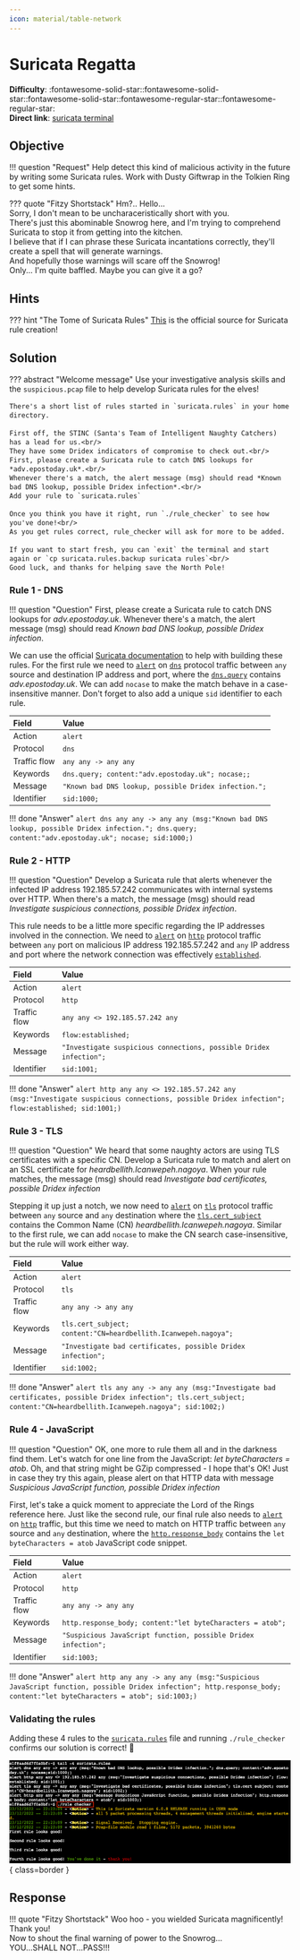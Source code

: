 ```yaml
---
icon: material/table-network
---
```


# Suricata Regatta

**Difficulty**: :fontawesome-solid-star::fontawesome-solid-star::fontawesome-solid-star::fontawesome-regular-star::fontawesome-regular-star:<br/>
**Direct link**: [suricata terminal](https://hhc22-wetty.kringlecon.com/?&challenge=suricata&id=a541998b-e466-4aca-91e7-26ae2f9ab78b)



## Objective

!!! question "Request"
    Help detect this kind of malicious activity in the future by writing some Suricata rules. Work with Dusty Giftwrap in the Tolkien Ring to get some hints.

??? quote "Fitzy Shortstack"
    Hm?.. Hello...<br/>
    Sorry, I don't mean to be uncharaceristically short with you.<br/>
    There's just this abominable Snowrog here, and I'm trying to comprehend Suricata to stop it from getting into the kitchen.<br/>
    I believe that if I can phrase these Suricata incantations correctly, they'll create a spell that will generate warnings.<br/>
    And hopefully those warnings will scare off the Snowrog!<br/>
    Only... I'm quite baffled. Maybe you can give it a go?


## Hints

??? hint "The Tome of Suricata Rules"
    [This](https://suricata.readthedocs.io/en/suricata-6.0.0/rules/intro.html) is the official source for Suricata rule creation!


## Solution

??? abstract "Welcome message"
    Use your investigative analysis skills and the `suspicious.pcap` file to help develop Suricata rules for the elves!

    There's a short list of rules started in `suricata.rules` in your home directory.

    First off, the STINC (Santa's Team of Intelligent Naughty Catchers) has a lead for us.<br/>
    They have some Dridex indicators of compromise to check out.<br/>
    First, please create a Suricata rule to catch DNS lookups for *adv.epostoday.uk*.<br/>
    Whenever there's a match, the alert message (msg) should read *Known bad DNS lookup, possible Dridex infection*.<br/>
    Add your rule to `suricata.rules`

    Once you think you have it right, run `./rule_checker` to see how you've done!<br/>
    As you get rules correct, rule_checker will ask for more to be added.

    If you want to start fresh, you can `exit` the terminal and start again or `cp suricata.rules.backup suricata rules`<br/>
    Good luck, and thanks for helping save the North Pole!

### Rule 1 - DNS

!!! question "Question"
    First, please create a Suricata rule to catch DNS lookups for *adv.epostoday.uk*. Whenever there's a match, the alert message (msg) should read *Known bad DNS lookup, possible Dridex infection*.

We can use the official [Suricata documentation](https://suricata.readthedocs.io/en/suricata-6.0.0/rules/intro.html) to help with building these rules. For the first rule we need to [`alert`](https://suricata.readthedocs.io/en/suricata-6.0.0/rules/intro.html#action) on [`dns`](https://suricata.readthedocs.io/en/suricata-6.0.0/rules/intro.html#protocol) protocol traffic between `any` source and destination IP address and port, where the [`dns.query`](https://suricata.readthedocs.io/en/suricata-6.0.0/rules/dns-keywords.html) contains *adv.epostoday.uk*. We can add `nocase` to make the match behave in a case-insensitive manner. Don't forget to also add a unique `sid` identifier to each rule.

| Field        | Value                                                 |
| :----------- | :---------------------------------------------------- |
| Action       | `alert`                                               |
| Protocol     | `dns`                                                 |
| Traffic flow | `any any -> any any`                                  |
| Keywords     | `dns.query; content:"adv.epostoday.uk"; nocase;;`     |
| Message      | `"Known bad DNS lookup, possible Dridex infection.";` |
| Identifier   | `sid:1000;`                                           |

!!! done "Answer"
    `alert dns any any -> any any (msg:"Known bad DNS lookup, possible Dridex infection."; dns.query; content:"adv.epostoday.uk"; nocase; sid:1000;)`


### Rule 2 - HTTP

!!! question "Question"
    Develop a Suricata rule that alerts whenever the infected IP address 192.185.57.242 communicates with internal systems over HTTP. When there's a match, the message (msg) should read *Investigate suspicious connections, possible Dridex infection*.

This rule needs to be a little more specific regarding the IP addresses involved in the connection. We need to [`alert`](https://suricata.readthedocs.io/en/suricata-6.0.0/rules/intro.html#action) on [`http`](https://suricata.readthedocs.io/en/suricata-6.0.0/rules/intro.html#protocol) protocol traffic between `any` port on malicious IP address 192.185.57.242 and `any` IP address and port where the network connection was effectively [`established`](https://suricata.readthedocs.io/en/suricata-6.0.0/rules/flow-keywords.html#flow).


| Field        | Value                                                              |
| :----------- | :----------------------------------------------------------------- |
| Action       | `alert`                                                            |
| Protocol     | `http`                                                             |
| Traffic flow | `any any <> 192.185.57.242 any`                                    |
| Keywords     | `flow:established;`                                                |
| Message      | `"Investigate suspicious connections, possible Dridex infection";` |
| Identifier   | `sid:1001;`                                                        |

!!! done "Answer"
    `alert http any any <> 192.185.57.242 any (msg:"Investigate suspicious connections, possible Dridex infection"; flow:established; sid:1001;)`


### Rule 3 - TLS

!!! question "Question"
    We heard that some naughty actors are using TLS certificates with a specific CN. Develop a Suricata rule to match and alert on an SSL certificate for *heardbellith.Icanwepeh.nagoya*. When your rule matches, the message (msg) should read *Investigate bad certificates, possible Dridex infection*

Stepping it up just a notch, we now need to [`alert`](https://suricata.readthedocs.io/en/suricata-6.0.0/rules/intro.html#action) on [`tls`](https://suricata.readthedocs.io/en/suricata-6.0.0/rules/intro.html#protocol) protocol traffic between `any` source and `any` destination where the [`tls.cert_subject`](https://suricata.readthedocs.io/en/suricata-6.0.0/rules/tls-keywords.html#tls-cert-subject) contains the Common Name (CN) *heardbellith.Icanwepeh.nagoya*. Similar to the first rule, we can add `nocase` to make the CN search case-insensitive, but the rule will work either way.

| Field        | Value                                                           |
| :----------- | :-------------------------------------------------------------- |
| Action       | `alert`                                                         |
| Protocol     | `tls`                                                           |
| Traffic flow | `any any -> any any`                                            |
| Keywords     | `tls.cert_subject; content:"CN=heardbellith.Icanwepeh.nagoya";` |
| Message      | `"Investigate bad certificates, possible Dridex infection";`    |
| Identifier   | `sid:1002;`                                                     |

!!! done "Answer"
    `alert tls any any -> any any (msg:"Investigate bad certificates, possible Dridex infection"; tls.cert_subject; content:"CN=heardbellith.Icanwepeh.nagoya"; sid:1002;)`


### Rule 4 - JavaScript

!!! question "Question"
    OK, one more to rule them all and in the darkness find them. Let's watch for one line from the JavaScript: *let byteCharacters = atob*. Oh, and that string might be GZip compressed - I hope that's OK! Just in case they try this again, please alert on that HTTP data with message *Suspicious JavaScript function, possible Dridex infection*

First, let's take a quick moment to appreciate the Lord of the Rings reference here. Just like the second rule, our final rule also needs to [`alert`](https://suricata.readthedocs.io/en/suricata-6.0.0/rules/intro.html#action) on [`http`](https://suricata.readthedocs.io/en/suricata-6.0.0/rules/intro.html#protocol) traffic, but this time we need to match on HTTP traffic between `any` source and `any` destination, where the [`http.response_body`](https://suricata.readthedocs.io/en/suricata-6.0.0/rules/http-keywords.html#http-response-body) contains the `let byteCharacters = atob` JavaScript code snippet.

| Field        | Value                                                          |
| :----------- | :------------------------------------------------------------- |
| Action       | `alert`                                                        |
| Protocol     | `http`                                                         |
| Traffic flow | `any any -> any any`                                           |
| Keywords     | `http.response_body; content:"let byteCharacters = atob";`     |
| Message      | `"Suspicious JavaScript function, possible Dridex infection";` |
| Identifier   | `sid:1003;`                                                    |

!!! done "Answer"
    `alert http any any -> any any (msg:"Suspicious JavaScript function, possible Dridex infection"; http.response_body; content:"let byteCharacters = atob"; sid:1003;)`

### Validating the rules

Adding these 4 rules to the [`suricata.rules`](../artifacts/objectives/o4/suricata.rules) file and running `./rule_checker` confirms our solution is correct! :metal:

![Checking the rules](../img/objectives/o4/run_rule_checker.png){ class=border }


## Response

!!! quote "Fitzy Shortstack"
    Woo hoo - you wielded Suricata magnificently! Thank you!<br/>
    Now to shout the final warning of power to the Snowrog...<br/>
    YOU...SHALL NOT...PASS!!!<br/>
